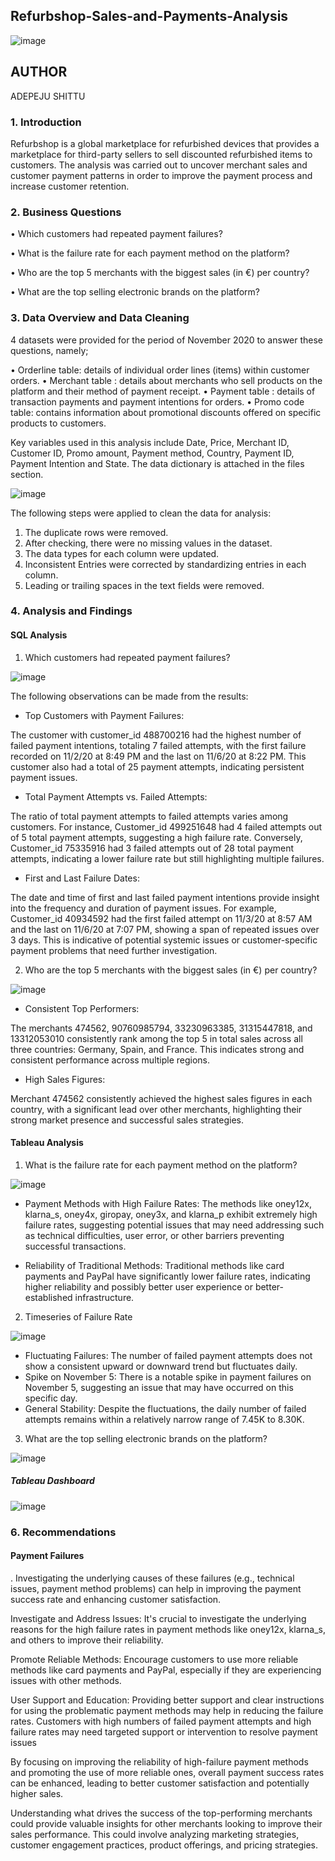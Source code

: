 ## Refurbshop-Sales-and-Payments-Analysis

![image](https://github.com/Renikeji19/Refurbshop-Sales-and-Payments-Analysis/assets/97131888/e6b20716-5149-4809-8e62-ca98adad1ed9)

## AUTHOR

ADEPEJU SHITTU

### 1. Introduction
Refurbshop is a global marketplace for refurbished devices that provides a marketplace for third-party sellers to sell discounted refurbished items to customers.
The analysis was carried out to uncover merchant sales and customer payment patterns in order to improve the payment process and increase customer retention.

### 2. Business Questions

•	Which customers had repeated payment failures?

• What is the failure rate for each payment method on the platform?

• Who are the top 5 merchants with the biggest sales (in €) per country?

• What are the top selling electronic brands on the platform?

### 3. Data Overview and Data Cleaning
4 datasets were provided for the period of November 2020 to answer these questions, namely;

•	Orderline table: details of individual order lines (items) within customer orders.
• Merchant table : details about merchants who sell products on the platform and their method of payment receipt.
• Payment table : details of transaction payments and payment intentions for orders.
• Promo code table: contains information about promotional discounts offered on specific products to customers.

Key variables used in this analysis include Date, Price, Merchant ID, Customer ID, Promo amount, Payment method, Country, Payment ID, Payment Intention and State. The data dictionary is attached in the files section.

![image](https://github.com/Renikeji19/Refurbshop-Sales-and-Payments-Analysis/assets/97131888/a9151954-9d33-4491-9e0b-486b77165800)

The following steps were applied to clean the data for analysis:  
1. The duplicate rows were removed.
2. After checking, there were no missing values in the dataset.
3. The data types for each column were updated.
4. Inconsistent Entries were corrected by standardizing entries in each column.
5. Leading or trailing spaces in the text fields were removed.

### 4. Analysis and Findings

#### SQL Analysis

1. Which customers had repeated payment failures?

![image](https://github.com/Renikeji19/Refurbshop-Sales-and-Payments-Analysis/assets/97131888/d531749e-de21-4ba6-82ea-5f7c04c1bfbf)

The following observations can be made from the results:

- Top Customers with Payment Failures:

The customer with customer_id 488700216 had the highest number of failed payment intentions, totaling 7 failed attempts, with the first failure recorded on 11/2/20 at 8:49 PM and the last on 11/6/20 at 8:22 PM. This customer also had a total of 25 payment attempts, indicating persistent payment issues. 

- Total Payment Attempts vs. Failed Attempts:

The ratio of total payment attempts to failed attempts varies among customers. For instance, Customer_id 499251648 had 4 failed attempts out of 5 total payment attempts, suggesting a high failure rate.
Conversely, Customer_id 75335916 had 3 failed attempts out of 28 total payment attempts, indicating a lower failure rate but still highlighting multiple failures.

- First and Last Failure Dates:

The date and time of first and last failed payment intentions provide insight into the frequency and duration of payment issues. For example, Customer_id 40934592 had the first failed attempt on 11/3/20 at 8:57 AM and the last on 11/6/20 at 7:07 PM, showing a span of repeated issues over 3 days. This is indicative of potential systemic issues or customer-specific payment problems that need further investigation.

2. Who are the top 5 merchants with the biggest sales (in €) per country?

![image](https://github.com/Renikeji19/Refurbshop-Sales-and-Payments-Analysis/assets/97131888/a12efcfa-7b85-4215-88d2-7e198066b086)

- Consistent Top Performers:

The merchants 474562, 90760985794, 33230963385, 31315447818, and 13312053010 consistently rank among the top 5 in total sales across all three countries: Germany, Spain, and France. This indicates strong and consistent performance across multiple regions.

- High Sales Figures:

Merchant 474562 consistently achieved the highest sales figures in each country, with a significant lead over other merchants, highlighting their strong market presence and successful sales strategies.


#### Tableau Analysis

1. What is the failure rate for each payment method on the platform?

![image](https://github.com/Renikeji19/Refurbshop-Sales-and-Payments-Analysis/assets/97131888/7cd265c0-2aa3-4f78-82fa-8a86696b0204)

- Payment Methods with High Failure Rates: The methods like oney12x, klarna_s, oney4x, giropay, oney3x, and klarna_p exhibit extremely high failure rates, suggesting potential issues that may need addressing such as technical difficulties, user error, or other barriers preventing successful transactions.

- Reliability of Traditional Methods: Traditional methods like card payments and PayPal have significantly lower failure rates, indicating higher reliability and possibly better user experience or better-established infrastructure.

2. Timeseries of Failure Rate

![image](https://github.com/Renikeji19/Refurbshop-Sales-and-Payments-Analysis/assets/97131888/490da491-a05f-48d4-89a7-e08528e5c3ca)

- Fluctuating Failures: The number of failed payment attempts does not show a consistent upward or downward trend but fluctuates daily.
- Spike on November 5: There is a notable spike in payment failures on November 5, suggesting an issue that may have occurred on this specific day.
- General Stability: Despite the fluctuations, the daily number of failed attempts remains within a relatively narrow range of 7.45K to 8.30K.

3. What are the top selling electronic brands on the platform?
   
![image](https://github.com/Renikeji19/Refurbshop-Sales-and-Payments-Analysis/assets/97131888/02a521b2-fa4e-497b-99c0-48a5116893e2)


##### Tableau Dashboard

![image](https://github.com/Renikeji19/Refurbshop-Sales-and-Payments-Analysis/assets/97131888/a61cf6e7-77a3-439f-8f1d-63acade86fa3)


### 6. Recommendations

#### Payment Failures
.
Investigating the underlying causes of these failures (e.g., technical issues, payment method problems) can help in improving the payment success rate and enhancing customer satisfaction.

Investigate and Address Issues: It's crucial to investigate the underlying reasons for the high failure rates in payment methods like oney12x, klarna_s, and others to improve their reliability.

Promote Reliable Methods: Encourage customers to use more reliable methods like card payments and PayPal, especially if they are experiencing issues with other methods.

User Support and Education: Providing better support and clear instructions for using the problematic payment methods may help in reducing the failure rates. Customers with high numbers of failed payment attempts and high failure rates may need targeted support or intervention to resolve payment issues

By focusing on improving the reliability of high-failure payment methods and promoting the use of more reliable ones, overall payment success rates can be enhanced, leading to better customer satisfaction and potentially higher sales.

Understanding what drives the success of the top-performing merchants could provide valuable insights for other merchants looking to improve their sales performance. This could involve analyzing marketing strategies, customer engagement practices, product offerings, and pricing strategies.








